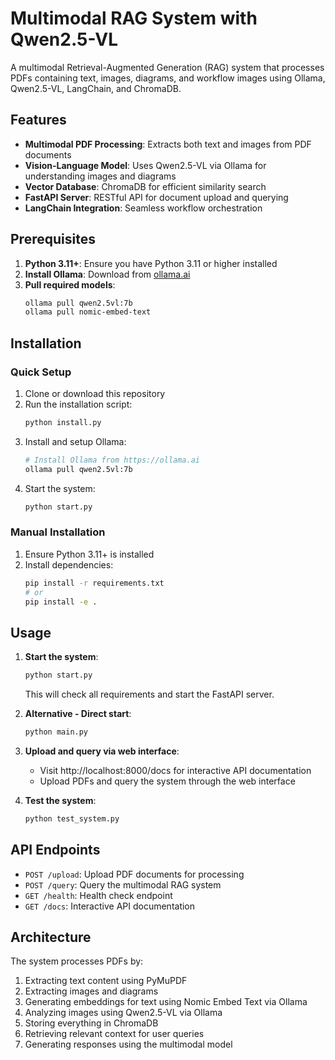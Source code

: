 # Multimodal RAG System with Qwen2.5-VL

A multimodal Retrieval-Augmented Generation (RAG) system that processes PDFs containing text, images, diagrams, and workflow images using Ollama, Qwen2.5-VL, LangChain, and ChromaDB.

## Features

- **Multimodal PDF Processing**: Extracts both text and images from PDF documents
- **Vision-Language Model**: Uses Qwen2.5-VL via Ollama for understanding images and diagrams
- **Vector Database**: ChromaDB for efficient similarity search
- **FastAPI Server**: RESTful API for document upload and querying
- **LangChain Integration**: Seamless workflow orchestration

## Prerequisites

1. **Python 3.11+**: Ensure you have Python 3.11 or higher installed
2. **Install Ollama**: Download from [ollama.ai](https://ollama.ai)
3. **Pull required models**:
   ```bash
   ollama pull qwen2.5vl:7b
   ollama pull nomic-embed-text
   ```

## Installation

### Quick Setup

1. Clone or download this repository
2. Run the installation script:
   ```bash
   python install.py
   ```
3. Install and setup Ollama:
   ```bash
   # Install Ollama from https://ollama.ai
   ollama pull qwen2.5vl:7b
   ```
4. Start the system:
   ```bash
   python start.py
   ```

### Manual Installation

1. Ensure Python 3.11+ is installed
2. Install dependencies:
   ```bash
   pip install -r requirements.txt
   # or
   pip install -e .
   ```

## Usage

1. **Start the system**:
   ```bash
   python start.py
   ```
   This will check all requirements and start the FastAPI server.

2. **Alternative - Direct start**:
   ```bash
   python main.py
   ```

3. **Upload and query via web interface**:
   - Visit http://localhost:8000/docs for interactive API documentation
   - Upload PDFs and query the system through the web interface

4. **Test the system**:
   ```bash
   python test_system.py
   ```

## API Endpoints

- `POST /upload`: Upload PDF documents for processing
- `POST /query`: Query the multimodal RAG system
- `GET /health`: Health check endpoint
- `GET /docs`: Interactive API documentation

## Architecture

The system processes PDFs by:
1. Extracting text content using PyMuPDF
2. Extracting images and diagrams
3. Generating embeddings for text using Nomic Embed Text via Ollama
4. Analyzing images using Qwen2.5-VL via Ollama
5. Storing everything in ChromaDB
6. Retrieving relevant context for user queries
7. Generating responses using the multimodal model
